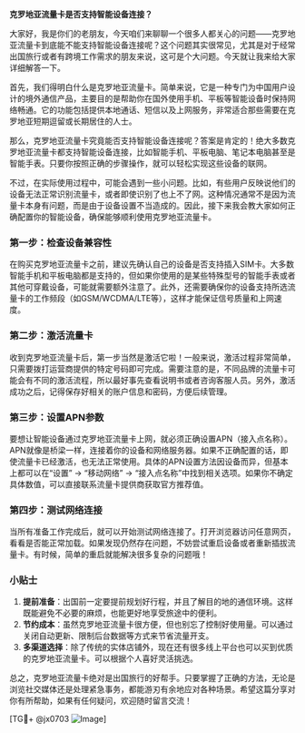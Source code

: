 **克罗地亚流量卡是否支持智能设备连接？**

大家好，我是你们的老朋友，今天咱们来聊聊一个很多人都关心的问题——克罗地亚流量卡到底能不能支持智能设备连接呢？这个问题其实很常见，尤其是对于经常出国旅行或者有跨境工作需求的朋友来说，这可是个大问题。今天就让我来给大家详细解答一下。

首先，我们得明白什么是克罗地亚流量卡。简单来说，它是一种专门为中国用户设计的境外通信产品，主要目的是帮助你在国外使用手机、平板等智能设备时保持网络畅通。它的功能包括提供本地通话、短信以及上网服务，非常适合那些需要在克罗地亚短期逗留或长期居住的人士。

那么，克罗地亚流量卡究竟能否支持智能设备连接呢？答案是肯定的！绝大多数克罗地亚流量卡都支持智能设备连接，比如智能手机、平板电脑、笔记本电脑甚至是智能手表。只要你按照正确的步骤操作，就可以轻松实现这些设备的联网。

不过，在实际使用过程中，可能会遇到一些小问题。比如，有些用户反映说他们的设备无法正常识别流量卡，或者即使识别了也上不了网。这种情况通常不是因为流量卡本身有问题，而是由于设备设置不当造成的。因此，接下来我会教大家如何正确配置你的智能设备，确保能够顺利使用克罗地亚流量卡。

### 第一步：检查设备兼容性

在购买克罗地亚流量卡之前，建议先确认自己的设备是否支持插入SIM卡。大多数智能手机和平板电脑都是支持的，但如果你使用的是某些特殊型号的智能手表或者其他可穿戴设备，可能就需要额外注意了。此外，还需要确保你的设备支持所选流量卡的工作频段（如GSM/WCDMA/LTE等），这样才能保证信号质量和上网速度。

### 第二步：激活流量卡

收到克罗地亚流量卡后，第一步当然是激活它啦！一般来说，激活过程非常简单，只需要拨打运营商提供的特定号码即可完成。需要注意的是，不同品牌的流量卡可能会有不同的激活流程，所以最好事先查看说明书或者咨询客服人员。另外，激活成功之后，记得保存好相关的账户信息和密码，方便后续管理。

### 第三步：设置APN参数

要想让智能设备通过克罗地亚流量卡上网，就必须正确设置APN（接入点名称）。APN就像是桥梁一样，连接着你的设备和网络服务器。如果不正确配置的话，即使流量卡已经激活，也无法正常使用。具体的APN设置方法因设备而异，但基本上都可以在“设置” -> “移动网络” -> “接入点名称”中找到相关选项。如果你不确定具体数值，可以直接联系流量卡提供商获取官方推荐值。

### 第四步：测试网络连接

当所有准备工作完成后，就可以开始测试网络连接了。打开浏览器访问任意网页，看看是否能正常加载。如果发现仍然存在问题，不妨尝试重启设备或者重新插拔流量卡。有时候，简单的重启就能解决很多复杂的问题哦！

### 小贴士

1. **提前准备**：出国前一定要提前规划好行程，并且了解目的地的通信环境。这样既能避免不必要的麻烦，也能更好地享受旅途中的便利。
2. **节约成本**：虽然克罗地亚流量卡很方便，但也别忘了控制好使用量。可以通过关闭自动更新、限制后台数据等方式来节省流量开支。
3. **多渠道选择**：除了传统的实体店铺外，现在还有很多线上平台也可以买到优质的克罗地亚流量卡。可以根据个人喜好灵活挑选。

总之，克罗地亚流量卡绝对是出国旅行的好帮手。只要掌握了正确的方法，无论是浏览社交媒体还是处理紧急事务，都能游刃有余地应对各种场景。希望这篇分享对你有所帮助，如果有任何疑问，欢迎随时留言交流！

[TG💪+ @jx0703 ![Image](https://github.com/user-attachments/assets/dbca1d08-cadb-493c-b0ec-ad6f7a83f270)]